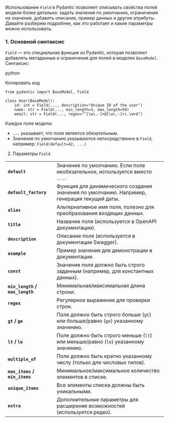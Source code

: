 Использование `Field` в Pydantic позволяет описывать свойства полей модели более детально: задать значения по умолчанию, ограничения на значения, добавить описание, пример данных и другие атрибуты. Давайте разберем подробнее, как это работает и какие параметры можно использовать.

### **1. Основной синтаксис**

`Field` — это специальная функция из Pydantic, которая позволяет добавлять метаданные и ограничения для полей в моделях `BaseModel`.  
Синтаксис:

python

Копировать код

```
from pydantic import BaseModel, Field

class User(BaseModel):
    id: int = Field(..., description="Unique ID of the user")
    name: str = Field(..., min_length=3, max_length=50)
    email: str = Field(..., regex="^[\w\.-]+@[\w\.-]+\.\w+$")

```

Каждое поле модели:

- **`...`** указывает, что поле является обязательным.
- Значения по умолчанию указываются непосредственно в `Field`, например: `Field(default=42, ...)`

2. Параметры `Field`

|                                 |                                                                                             |
| ------------------------------- | ------------------------------------------------------------------------------------------- |
| **`default`**                   | Значение по умолчанию. Если поле необязательное, используется вместо `...`.                 |
| **`default_factory`**           | Функция для динамического создания значения по умолчанию. Например, генерация текущей даты. |
| **`alias`**                     | Альтернативное имя поля, полезно для преобразования входящих данных.                        |
| **`title`**                     | Название поля (используется в OpenAPI документации).                                        |
| **`description`**               | Описание поля (используется в документации Swagger).                                        |
| **`example`**                   | Пример значения для демонстрации в документации.                                            |
| **`const`**                     | Значение поля должно быть строго заданным (например, для константных данных).               |
| **`min_length` / `max_length`** | Минимальная/максимальная длина строки.                                                      |
| **`regex`**                     | Регулярное выражение для проверки строк.                                                    |
| **`gt` / `ge`**                 | Поле должно быть строго больше (`gt`) или больше/равно (`ge`) указанному значению.          |
| **`lt` / `le`**                 | Поле должно быть строго меньше (`lt`) или меньше/равно (`le`) указанному значению.          |
| **`multiple_of`**               | Поле должно быть кратно указанному числу (только для числовых типов).                       |
| **`max_items` / `min_items`**   | Минимальное/максимальное количество элементов в списке.                                     |
| **`unique_items`**              | Все элементы списка должны быть уникальными.                                                |
| **`extra`**                     | Дополнительные параметры для расширения возможностей (используется редко).                  |

